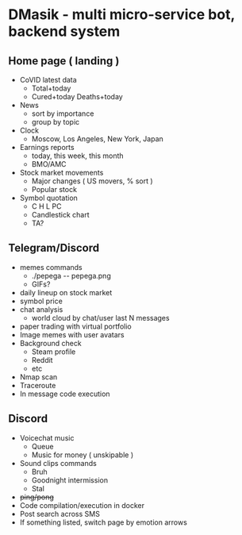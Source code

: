 # DMasik - multi micro-service bot, backend system

## Home page ( landing )

-   CoVID latest data
    -   Total+today
    -   Cured+today Deaths+today
-   News
    -   sort by importance
    -   group by topic
-   Clock
    -   Moscow, Los Angeles, New York, Japan
-   Earnings reports
    -   today, this week, this month
    -   BMO/AMC
-   Stock market movements
    -   Major changes ( US movers, % sort )
    -   Popular stock
-   Symbol quotation
    -   C H L PC
    -   Candlestick chart
    -   TA?

## Telegram/Discord

-   memes commands
    -   ./pepega -- pepega.png
    -   GIFs?
-   daily lineup on stock market
-   symbol price
-   chat analysis
    -   world cloud by chat/user last N messages
-   paper trading with virtual portfolio
-   Image memes with user avatars
-   Background check
    -   Steam profile
    -   Reddit
    -   etc
-   Nmap scan
-   Traceroute
-   In message code execution

## Discord

-   Voicechat music
    -   Queue
    -   Music for money ( unskipable )
-   Sound clips commands
    -   Bruh
    -   Goodnight intermission
    -   Stal
-   ~~ping/pong~~
-   Code compilation/execution in docker
-   Post search across SMS
-   If something listed, switch page by emotion arrows
